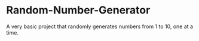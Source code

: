 # Random-Number-Generator
A very basic project that randomly generates numbers from 1 to 10, one at a time. 
